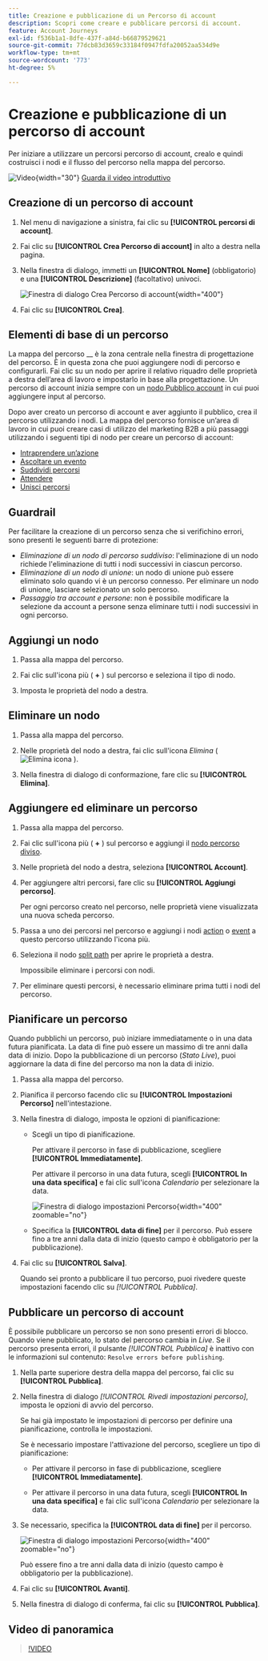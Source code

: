 ```yaml
---
title: Creazione e pubblicazione di un Percorso di account
description: Scopri come creare e pubblicare percorsi di account.
feature: Account Journeys
exl-id: f536b1a1-8dfe-437f-a84d-b66879529621
source-git-commit: 77dcb83d3659c33184f0947fdfa20052aa534d9e
workflow-type: tm+mt
source-wordcount: '773'
ht-degree: 5%

---
```


# Creazione e pubblicazione di un percorso di account

Per iniziare a utilizzare un percorsi percorso di account, crealo e quindi costruisci i nodi e il flusso del percorso nella mappa del percorso.

![Video](../../assets/do-not-localize/icon-video.svg){width="30"} [Guarda il video introduttivo](#overview-video)

## Creazione di un percorso di account

1. Nel menu di navigazione a sinistra, fai clic su **[!UICONTROL percorsi di account]**.

1. Fai clic su **[!UICONTROL Crea Percorso di account]** in alto a destra nella pagina.

1. Nella finestra di dialogo, immetti un **[!UICONTROL Nome]** (obbligatorio) e una **[!UICONTROL Descrizione]** (facoltativo) univoci.

   ![Finestra di dialogo Crea Percorso di account](./assets/account-journey-create-dialog.png){width="400"}

1. Fai clic su **[!UICONTROL Crea]**.

## Elementi di base di un percorso

La mappa del percorso __ è la zona centrale nella finestra di progettazione del percorso. È in questa zona che puoi aggiungere nodi di percorso e configurarli. Fai clic su un nodo per aprire il relativo riquadro delle proprietà a destra dell’area di lavoro e impostarlo in base alla progettazione. Un percorso di account inizia sempre con un [nodo Pubblico account](./account-audience-nodes.md) in cui puoi aggiungere input al percorso.

Dopo aver creato un percorso di account e aver aggiunto il pubblico, crea il percorso utilizzando i nodi. La mappa del percorso fornisce un’area di lavoro in cui puoi creare casi di utilizzo del marketing B2B a più passaggi utilizzando i seguenti tipi di nodo per creare un percorso di account:

* [Intraprendere un’azione](./action-nodes.md)
* [Ascoltare un evento](./listen-for-event-nodes.md)
* [Suddividi percorsi](./split-merge-paths-nodes.md)
* [Attendere](./wait-nodes.md)
* [Unisci percorsi](./split-merge-paths-nodes.md)

## Guardrail

Per facilitare la creazione di un percorso senza che si verifichino errori, sono presenti le seguenti barre di protezione:

* _Eliminazione di un nodo di percorso suddiviso_: l&#39;eliminazione di un nodo richiede l&#39;eliminazione di tutti i nodi successivi in ciascun percorso.
* _Eliminazione di un nodo di unione_: un nodo di unione può essere eliminato solo quando vi è un percorso connesso. Per eliminare un nodo di unione, lasciare selezionato un solo percorso.
* _Passaggio tra account e persone_: non è possibile modificare la selezione da account a persone senza eliminare tutti i nodi successivi in ogni percorso.

## Aggiungi un nodo

1. Passa alla mappa del percorso.

1. Fai clic sull&#39;icona più ( **+** ) sul percorso e seleziona il tipo di nodo.

1. Imposta le proprietà del nodo a destra.

## Eliminare un nodo

1. Passa alla mappa del percorso.

1. Nelle proprietà del nodo a destra, fai clic sull&#39;icona _Elimina_ ( ![Elimina icona](../assets/do-not-localize/icon-delete.svg) ).

1. Nella finestra di dialogo di conformazione, fare clic su **[!UICONTROL Elimina]**.

## Aggiungere ed eliminare un percorso

1. Passa alla mappa del percorso.

1. Fai clic sull&#39;icona più ( **+** ) sul percorso e aggiungi il [nodo percorso diviso](./split-merge-paths-nodes.md#split-paths).

1. Nelle proprietà del nodo a destra, seleziona **[!UICONTROL Account]**.

1. Per aggiungere altri percorsi, fare clic su **[!UICONTROL Aggiungi percorso]**.

   Per ogni percorso creato nel percorso, nelle proprietà viene visualizzata una nuova scheda percorso.

1. Passa a uno dei percorsi nel percorso e aggiungi i nodi [action](./action-nodes.md) o [event](./listen-for-event-nodes.md) a questo percorso utilizzando l&#39;icona più.

1. Seleziona il nodo [split path](./split-merge-paths-nodes.md) per aprire le proprietà a destra.

   Impossibile eliminare i percorsi con nodi.

1. Per eliminare questi percorsi, è necessario eliminare prima tutti i nodi del percorso.

## Pianificare un percorso

Quando pubblichi un percorso, può iniziare immediatamente o in una data futura pianificata. La data di fine può essere un massimo di tre anni dalla data di inizio. Dopo la pubblicazione di un percorso (_Stato Live_), puoi aggiornare la data di fine del percorso ma non la data di inizio.

1. Passa alla mappa del percorso.

1. Pianifica il percorso facendo clic su **[!UICONTROL Impostazioni Percorso]** nell&#39;intestazione.

1. Nella finestra di dialogo, imposta le opzioni di pianificazione:

   * Scegli un tipo di pianificazione.

     Per attivare il percorso in fase di pubblicazione, scegliere **[!UICONTROL Immediatamente]**.

     Per attivare il percorso in una data futura, scegli **[!UICONTROL In una data specifica]** e fai clic sull&#39;icona _Calendario_ per selezionare la data.

     ![Finestra di dialogo impostazioni Percorso](./assets/account-journey-settings-dialog.png){width="400" zoomable="no"}

   * Specifica la **[!UICONTROL data di fine]** per il percorso. Può essere fino a tre anni dalla data di inizio (questo campo è obbligatorio per la pubblicazione).

1. Fai clic su **[!UICONTROL Salva]**.

   Quando sei pronto a pubblicare il tuo percorso, puoi rivedere queste impostazioni facendo clic su _[!UICONTROL Pubblica]_.

## Pubblicare un percorso di account

È possibile pubblicare un percorso se non sono presenti errori di blocco. Quando viene pubblicato, lo stato del percorso cambia in _Live_. Se il percorso presenta errori, il pulsante _[!UICONTROL Pubblica]_ è inattivo con le informazioni sul contenuto: `Resolve errors before publishing`.

1. Nella parte superiore destra della mappa del percorso, fai clic su **[!UICONTROL Pubblica]**.

1. Nella finestra di dialogo _[!UICONTROL Rivedi impostazioni percorso]_, imposta le opzioni di avvio del percorso.

   Se hai già impostato le impostazioni di percorso per definire una pianificazione, controlla le impostazioni.

   Se è necessario impostare l&#39;attivazione del percorso, scegliere un tipo di pianificazione:

   * Per attivare il percorso in fase di pubblicazione, scegliere **[!UICONTROL Immediatamente]**.

   * Per attivare il percorso in una data futura, scegli **[!UICONTROL In una data specifica]** e fai clic sull&#39;icona _Calendario_ per selezionare la data.

1. Se necessario, specifica la **[!UICONTROL data di fine]** per il percorso.

   ![Finestra di dialogo impostazioni Percorso](./assets/journey-publish-dialog.png){width="400" zoomable="no"}

   Può essere fino a tre anni dalla data di inizio (questo campo è obbligatorio per la pubblicazione).

1. Fai clic su **[!UICONTROL Avanti]**.

1. Nella finestra di dialogo di conferma, fai clic su **[!UICONTROL Pubblica]**.

## Video di panoramica

>[!VIDEO](https://video.tv.adobe.com/v/3443227/?learn=on&captions=ita)
